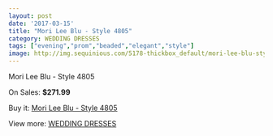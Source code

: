 ```yaml
---
layout: post
date: '2017-03-15'
title: "Mori Lee Blu - Style 4805"
category: WEDDING DRESSES
tags: ["evening","prom","beaded","elegant","style"]
image: http://img.sequinious.com/5178-thickbox_default/mori-lee-blu-style-4805.jpg
---
```

Mori Lee Blu - Style 4805

On Sales: **$271.99**
<a href="https://www.sequinious.com/wedding-dresses/2157-mori-lee-blu-style-4805.html"><amp-img layout="responsive" width="600" height="600" src="//img.sequinious.com/5178-thickbox_default/mori-lee-blu-style-4805.jpg" alt="Mori Lee Blu - Style 4805 0" /></a>

Buy it: [Mori Lee Blu - Style 4805](https://www.sequinious.com/wedding-dresses/2157-mori-lee-blu-style-4805.html "Mori Lee Blu - Style 4805")

View more: [WEDDING DRESSES](https://www.sequinious.com/2-wedding-dresses "WEDDING DRESSES")